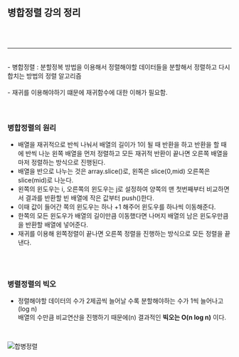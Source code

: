 ## 병합정렬 강의 정리
<br><br>
* * *
<br>
- 병합정렬 : 분할정복 방법을 이용해서 정렬해야할 데이터들을 분할해서 정렬하고 다시 합치는 방법의 정렬 알고리즘<br><br>
- 재귀를 이용해야하기 떄문에 재귀함수에 대한 이해가 필요함.
<br><br><br>

### 병합정렬의 원리
- 배열을 재귀적으로 반씩 나눠서 배열의 길이가 1이 될 때 반환을 하고 반환을 할 때에 반씩 나눈 
왼쪽 배열을 먼저 정렬하고 모든 재귀적 반환이 끝나면 오른쪽 배열을 마저 정렬하는 방식으로 진행된다.
- 배열을 반으로 나누는 것은 array.slice()로, 왼쪽은 slice(0,mid) 오른쪽은 slice(mid)로 나눈다.
- 왼쪽의 윈도우는 i, 오른쪽의 윈도우는 j로 설정하여 양쪽의 맨 첫번째부터 비교하면서 결과를 반환할 빈 배열에 작은 값부터 push()한다.
- 이때 값이 들어간 쪽의 윈도우는 하나 +1 해주어 윈도우를 하나씩 이동해준다.
- 한쪽의 모든 윈도우가 배열의 길이만큼 이동했다면 나머지 배열의 남은 윈도우만큼을 반환할 배열에 넣어준다.
- 재귀를 이용해 왼쪽정렬이 끝나면 오른쪽 정렬을 진행하는 방식으로 모든 정렬을 끝낸다.

<br><br>

### 병렬정렬의 빅오
  - 정렬해야할 데이터의 수가 2제곱씩 늘어날 수록 분할해야하는 수가 1씩 늘어나고(log n)<br> 배열의 수만큼 비교연산을 진행하기 때문에(n) 결과적인 **빅오는 O(n log n)** 이다.
<br>

![합병정렬](https://user-images.githubusercontent.com/73173270/200764971-2127fff9-d6b1-49c7-9683-f04f4ee7c820.png)

